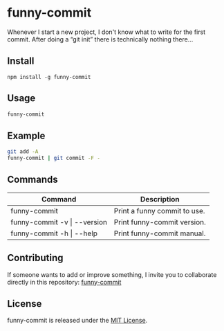 # funny-commit

Whenever I start a new project, I don't know what to write for the first commit. After doing a “git init” there is technically nothing there...

## Install

```npm
npm install -g funny-commit
```

## Usage

```bash
funny-commit
```

## Example
```bash
git add -A
funny-commit | git commit -F -
```

## Commands
<table>
  <thead>
      <tr>
          <th>Command</th>
          <th>Description</th>
      </tr>
  </thead>
  <tbody>
      <tr>
          <td>funny-commit</td>
          <td>Print a funny commit to use.</td>
      </tr>
      <tr>
          <td>funny-commit -v | --version</td>
          <td>Print funny-commit version.</td>
      </tr>
      <tr>
          <td>funny-commit -h | --help</td>
          <td>Print funny-commit manual.</td>
      </tr>
  </tbody>
</table>

## Contributing
If someone wants to add or improve something, I invite you to collaborate directly in this repository: [funny-commit](https://github.com/gndx/funny-initial-git-commit/)

## License
funny-commit is released under the [MIT License](https://opensource.org/licenses/MIT).
